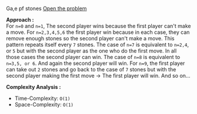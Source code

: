 Ga,e pf stones
[Open the problem](https://www.hackerrank.com/challenges/game-of-stones-1/problem)

**Approach :**<br>
For `n=0` and `n=1`, The second player wins because the first player can't make a move. For `n=2,3,4,5,6` the first player win because in each case, they can remove enough stones so the second player can't make a move. This pattern repeats itself every `7` stones. The case of `n=7` is equivalent to `n=2,4`, or `5` but with the second player as the one who do the first move. In all those cases the second player can win. The case of `n=8` is equivalent to `n=3,5, or 6`. And again the second player will win. For `n=9`, the first player can take out `2` stones and go back to the case of `7` stones but with the second player making the first move -> The first player will win. And so on... <br>

**Complexity Analysis :**<br>

-   Time-Complexity: `O(1)`
-   Space-Complexity: `O(1)`
